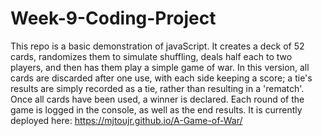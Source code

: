 ﻿# Week-9-Coding-Project
This repo is a basic demonstration of javaScript. It creates a deck of 52 cards, randomizes them to simulate shuffling, deals half each to two players, and then has them play a simple game of war. In this version, all cards are discarded after one use, with each side keeping a score; a tie's results are simply recorded as a tie, rather than resulting in a 'rematch'. Once all cards have been used, a winner is declared. Each round of the game is logged in the console, as well as the end results.
It is currently deployed here: https://mjtoujr.github.io/A-Game-of-War/
